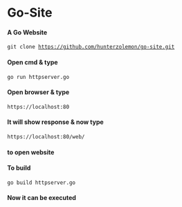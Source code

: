 <h1> Go-Site</h1>
<h4>A Go Website</h4>

<code>git clone https://github.com/hunterzolemon/go-site.git</code>
<h4>Open cmd & type</h4>
<code>go run httpserver.go</code>
<h4>Open browser & type </h4><code><a>https://localhost:80</a></code>
<h4>It will show response & now type </h4><code>https://localhost:80/web/</code> <h4>to open website</h4>
<h4>To build</h4>
<code>go build httpserver.go</code>
<h4>Now it can be executed</h4>
